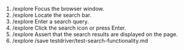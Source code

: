1. /explore Focus the browser window.
2. /explore Locate the search bar.
3. /explore Enter a search query.
4. /explore Click the search icon or press Enter.
5. /explore Assert that the search results are displayed on the page.
6. /explore /save testdriver/test-search-functionality.md